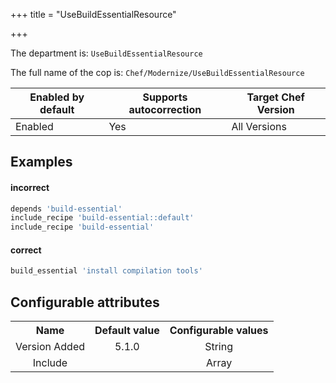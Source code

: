 +++
title = "UseBuildEssentialResource"

+++

<!-- This content is automatically generated. See https://github.com/chef/chef-web-docs/blob/main/generated/README.md -->

The department is: `UseBuildEssentialResource`

The full name of the cop is: `Chef/Modernize/UseBuildEssentialResource`

| Enabled by default | Supports autocorrection | Target Chef Version |
| --- | --- | --- |
| Enabled | Yes | All Versions |

## Examples


#### incorrect

```ruby
depends 'build-essential'
include_recipe 'build-essential::default'
include_recipe 'build-essential'
```

#### correct

```ruby
build_essential 'install compilation tools'
```

## Configurable attributes

<table>
<tbody><tr>
<th>Name</th>
<th>Default value</th>
<th>Configurable values</th>
</tr>
<tr>
<td style="text-align:center">Version Added</td>
<td style="text-align:center">5.1.0</td>
<td style="text-align:center">String</td>
</tr>
<tr><td style="text-align:center">Include</td>
<td style="text-align:center"><ul>
</ul>
</td>
<td style="text-align:center">Array</td>
</tr></tbody></table>
